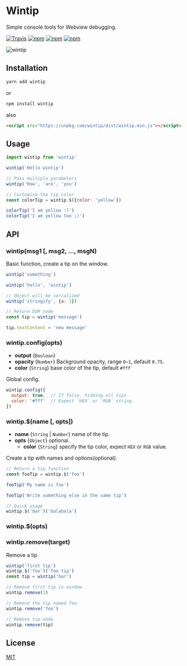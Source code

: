 # Wintip

Simple console tools for Webview debugging.

[![Travis](https://img.shields.io/travis/vv314/wintip.svg?style=flat-square)](https://travis-ci.org/vv314/wintip) [![npm](https://img.shields.io/npm/dw/wintip.svg?style=flat-square)](https://www.npmjs.com/package/wintip) [![npm](https://img.shields.io/npm/v/wintip.svg?style=flat-square)](https://www.npmjs.com/package/wintip) [![npm](https://img.shields.io/npm/l/wintip.svg?style=flat-square)](https://opensource.org/licenses/MIT)

![wintip](./wintip.png)


## Installation


```bash
yarn add wintip
```

or

```bash
npm install wintip
```

also

```html
<script src="https://unpkg.com/wintip/dist/wintip.min.js"></script>
```

## Usage

```javascript
import wintip from 'wintip'

wintip('Hello wintip')

// Pass multiple parameters
wintip('How', 'are', 'you')

// Customize the tip color
const colorTip = wintip.$({color: 'yellow'})

colorTip('I am yellow :)')
colorTip('I am yellow too ;)')
```

## API

### wintip(msg1 [, msg2, ..., msgN)

Basic function, create a tip on the window.

```javascript
wintip('something')

wintip('hello', 'wintip')

// Object will be serialized
wintip('stringify', {a: 1})

// Return DOM node
const tip = wintip('message')

tip.textContent = 'new message'
```

### wintip.config(opts)

- **output** {`Boolean`}
- **opacity** {`Number`} Background opacity, range `0~1`, default `0.75`.
- **color** {`String`} base color of the tip, default `#fff`

Global config.

```javascript
wintip.config({
  output: true,  // If false, hidding all tips
  color: '#fff'  // Expect `HEX` or `RGB` string.
})
```

### wintip.$(name [, opts])

- **name** {`String` | `Number`} name of the tip.
- **opts** {`Object`}  optional.
    - **color** {`String`} specify the tip color, expect `HEX` or `RGB` value.


Create a tip with names and options(optional).

```javascript
// Return a tip function
const fooTip = wintip.$('foo')

fooTip('My name is foo')

fooTip('Write something else in the same tip')

// Quick usage
wintip.$('bar')('balabala')
```

### wintip.$(opts)

### wintip.remove(target)

Remove a tip

```javascript
wintip('first tip')
wintip.$('foo')('foo tip')
const tip = wintip('bar')

// Remove first tip in window
wintip.remove(1)

// Remove the tip named foo
wintip.remove('foo')

// Remove tip node
wintip.remove(tip)
```

## License

[MIT](https://opensource.org/licenses/MIT)
